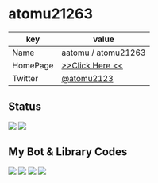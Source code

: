 # atomu21263
|  key  |  value  |
| ---- | ---- |
|  Name  |  aatomu / atomu21263  |
|  HomePage  |  [>>Click Here <<](http://atomic.f5.si:8816/main.php)  |
|  Twitter  |  [@atomu2123](https://twitter.com/atomu21263)  |

## Status
<div>
  <img src="https://github-readme-stats.vercel.app/api?username=atomu21263&show_icons=true&include_all_commits=true&theme=radical" />
  <img src="https://github-readme-stats.vercel.app/api/top-langs/?username=atomu21263&langs_count=10&theme=radical" />
</div>

## My Bot & Library Codes
<div>
  <img src="https://github-readme-stats.vercel.app/api/pin/?username=atomu21263&repo=atomic_bot&show_owner=true" />
  <img src="https://github-readme-stats.vercel.app/api/pin/?username=atomu21263&repo=musicBot&show_owner=true" />
  <img src="https://github-readme-stats.vercel.app/api/pin/?username=atomu21263&repo=openJtalkBot&show_owner=true" />
  <img src="https://github-readme-stats.vercel.app/api/pin/?username=atomu21263&repo=atomicgo&show_owner=true" />
</div>
